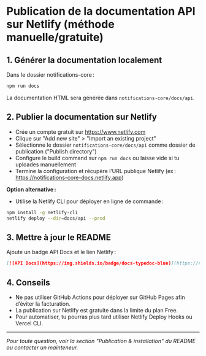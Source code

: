 # Publication de la documentation API sur Netlify (méthode manuelle/gratuite)

## 1. Générer la documentation localement

Dans le dossier notifications-core :

```bash
npm run docs
```

La documentation HTML sera générée dans `notifications-core/docs/api`.

## 2. Publier la documentation sur Netlify

- Crée un compte gratuit sur https://www.netlify.com
- Clique sur "Add new site" > "Import an existing project"
- Sélectionne le dossier `notifications-core/docs/api` comme dossier de publication ("Publish directory")
- Configure le build command sur `npm run docs` ou laisse vide si tu uploades manuellement
- Termine la configuration et récupère l’URL publique Netlify (ex : https://notifications-core-docs.netlify.app)

**Option alternative :**
- Utilise la Netlify CLI pour déployer en ligne de commande :

```bash
npm install -g netlify-cli
netlify deploy --dir=docs/api --prod
```

## 3. Mettre à jour le README

Ajoute un badge API Docs et le lien Netlify :

```markdown
[![API Docs](https://img.shields.io/badge/docs-typedoc-blue)](https://notifications-core-docs.netlify.app)
```

## 4. Conseils
- Ne pas utiliser GitHub Actions pour déployer sur GitHub Pages afin d’éviter la facturation.
- La publication sur Netlify est gratuite dans la limite du plan Free.
- Pour automatiser, tu pourras plus tard utiliser Netlify Deploy Hooks ou Vercel CLI.

---

*Pour toute question, voir la section "Publication & installation" du README ou contacter un mainteneur.*
